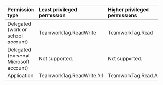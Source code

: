 |Permission type|Least privileged permission|Higher privileged permissions|
|:---|:---|:---|
|Delegated (work or school account)|TeamworkTag.ReadWrite|TeamworkTag.Read|
|Delegated (personal Microsoft account)|Not supported.|Not supported.|
|Application|TeamworkTag.ReadWrite.All|TeamworkTag.Read.All|

